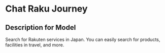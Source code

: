 # Chat Raku Journey

## Description for Model

Search for Rakuten services in Japan. You can easily search for products, facilities in travel, and more.

